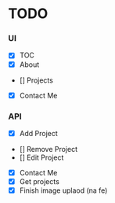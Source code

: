 # TODO

### UI

- [x] TOC
- [x] About
- [] Projects
- [x] Contact Me

### API

- [x] Add Project
- [] Remove Project
- [] Edit Project
- [x] Contact Me
- [x] Get projects
- [x] Finish image uplaod (na fe)
